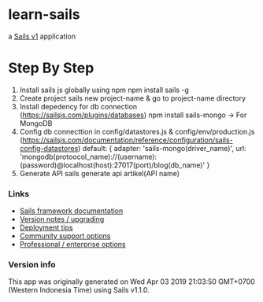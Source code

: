 # learn-sails

a [Sails v1](https://sailsjs.com) application

# Step By Step

1. Install sails js globally using npm
   npm install sails -g
2. Create project
   sails new project-name & go to project-name directory
3. Install depedency for db connection (https://sailsjs.com/plugins/databases)
   npm install sails-mongo -> For MongoDB
4. Config db connecttion in config/datastores.js & config/env/production.js (https://sailsjs.com/documentation/reference/configuration/sails-config-datastores)
   default: {
   adapter: 'sails-mongo(driver_name)',
   url: 'mongodb(protoocol_name)://(username):(password)@localhost(host):27017(port)/blog(db_name)'
   }
5. Generate API
   sails generate api artikel(API name)

### Links

- [Sails framework documentation](https://sailsjs.com/get-started)
- [Version notes / upgrading](https://sailsjs.com/documentation/upgrading)
- [Deployment tips](https://sailsjs.com/documentation/concepts/deployment)
- [Community support options](https://sailsjs.com/support)
- [Professional / enterprise options](https://sailsjs.com/enterprise)

### Version info

This app was originally generated on Wed Apr 03 2019 21:03:50 GMT+0700 (Western Indonesia Time) using Sails v1.1.0.

<!-- Internally, Sails used [`sails-generate@1.16.6`](https://github.com/balderdashy/sails-generate/tree/v1.16.6/lib/core-generators/new). -->

<!--
Note:  Generators are usually run using the globally-installed `sails` CLI (command-line interface).  This CLI version is _environment-specific_ rather than app-specific, thus over time, as a project's dependencies are upgraded or the project is worked on by different developers on different computers using different versions of Node.js, the Sails dependency in its package.json file may differ from the globally-installed Sails CLI release it was originally generated with.  (Be sure to always check out the relevant [upgrading guides](https://sailsjs.com/upgrading) before upgrading the version of Sails used by your app.  If you're stuck, [get help here](https://sailsjs.com/support).)
-->
